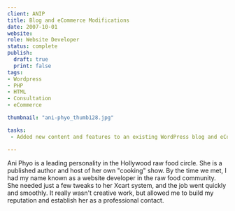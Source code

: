 ```yaml
---
client: ANIP
title: Blog and eCommerce Modifications
date: 2007-10-01
website: 
role: Website Developer
status: complete
publish: 
  draft: true
  print: false
tags:
- Wordpress
- PHP
- HTML
- Consultation
- eCommerce

thumbnail: "ani-phyo_thumb128.jpg"

tasks: 
 - Added new content and features to an existing WordPress blog and eCommerce website. 

---
```


Ani Phyo is a leading personality in the Hollywood raw food circle. She is a published author and host of her own "cooking" show. By the time we met, I had my name known as a website developer in the raw food community. She needed just a few tweaks to her Xcart system, and the job went quickly and smoothly. It really wasn't creative work, but allowed me to build my reputation and establish her as a professional contact.
